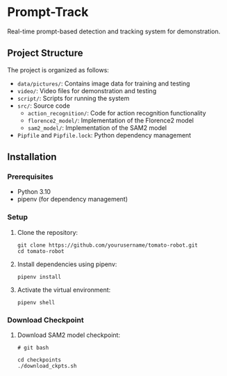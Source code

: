 # Prompt-Track
Real-time prompt-based detection and tracking system for demonstration.

## Project Structure

The project is organized as follows:
- `data/pictures/`: Contains image data for training and testing
- `video/`: Video files for demonstration and testing
- `script/`: Scripts for running the system
- `src/`: Source code
  - `action_recognition/`: Code for action recognition functionality
  - `florence2_model/`: Implementation of the Florence2 model
  - `sam2_model/`: Implementation of the SAM2 model
- `Pipfile` and `Pipfile.lock`: Python dependency management

## Installation

### Prerequisites
- Python 3.10
- pipenv (for dependency management)

### Setup
1. Clone the repository:
   ```
   git clone https://github.com/yourusername/tomato-robot.git
   cd tomato-robot
   ```

2. Install dependencies using pipenv:
   ```
   pipenv install
   ```

3. Activate the virtual environment:
   ```
   pipenv shell
   ```

### Download Checkpoint
1. Download SAM2 model checkpoint:
   ```
   # git bash
   
   cd checkpoints
   ./download_ckpts.sh
   ```
